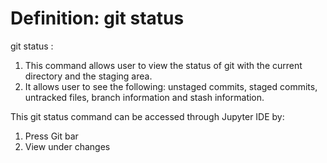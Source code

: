 # Definition: git status

git status : 
1. This command allows user to view the status of git with the current directory and the staging area.
2. It allows user to see the following: unstaged commits, staged commits, untracked files, branch information and stash information.

This git status command can be accessed through Jupyter IDE by:
1. Press Git bar
2. View under changes